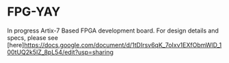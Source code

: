 # FPG-YAY 
In progress Artix-7 Based FPGA development board. For design details and specs, please see [here]https://docs.google.com/document/d/1tDIrsv6qK_7oIxv1EXfObmWlD_100tUQ2k5IZ_8pL54/edit?usp=sharing 

